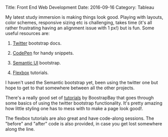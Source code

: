 Title: Front End Web Development
Date: 2016-09-16
Category: Tableau

My latest study immersion is making things look good. Playing with layouts, color schemes, responsive sizing etc is challenging, takes time (it's all rather frustrating having an alignment issue with 1 px!) but is fun.
Some useful resources are:

1. [Twitter](http://getbootstrap.com/) bootstrap docs.

2. [CodePen](https://codepen.io/enxaneta/full/adLPwv/) for handy snippets.

3. [Semantic UI](http://semantic-ui.com/) bootstrap.

4. [Flexbox](http://flexbox.io/) tutorials.

I haven't used the Semantic bootstrap yet, been using the twitter one but hope to get to that somewhere between all the other projects.

There's a really good set of [tutorials](https://www.youtube.com/watch?v=E_BrfH10OTc&list=PL0qaQSYB_0TD-7tNkfMnJ0DCFJVjBNF8G) by BoostrapBay that goes through some basics of using the twitter bootstrap functionality. It's pretty amazing how little styling one has to mess with to make a page look good!.

The flexbox tutorials are also great and have code-along sessions. The "before" and "after" code is also provided, in case you get lost somewhere along the line.